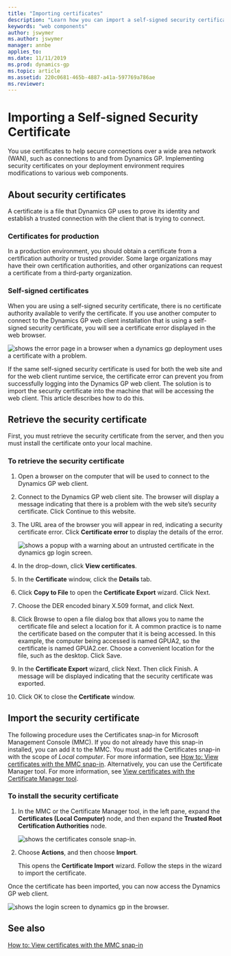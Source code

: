 ```yaml
---
title: "Importing certificates"
description: "Learn how you can import a self-signed security certificate for Dynamics GP for test reasons."
keywords: "web components"
author: jswymer
ms.author: jswymer
manager: annbe
applies_to: 
ms.date: 11/11/2019
ms.prod: dynamics-gp
ms.topic: article
ms.assetid: 220c0681-465b-4887-a41a-597769a786ae
ms.reviewer: 
---
```


# Importing a Self-signed Security Certificate

You use certificates to help secure connections over a wide area network (WAN), such as connections to and from Dynamics GP. Implementing security certificates on your deployment environment requires modifications to various web components.  

## About security certificates

A certificate is a file that Dynamics GP uses to prove its identity and establish a trusted connection with the client that is trying to connect.  

### Certificates for production

In a production environment, you should obtain a certificate from a certification authority or trusted provider. Some large organizations may have their own certification authorities, and other organizations can request a certificate from a third-party organization.  

### Self-signed certificates

When you are using a self-signed security certificate, there is no certificate authority available to verify the certificate. If you use another computer to connect to the Dynamics GP web client installation that is using a self-signed security certificate, you will see a certificate error displayed in the web browser.

![shows the error page in a browser when a dynamics gp deployment uses a certificate with a problem.](media/manage-certificate-error.png "Certificates")  

If the same self-signed security certificate is used for both the web site and for the web client runtime service, the certificate error can prevent you from successfully logging into the Dynamics GP web client. The solution is to import the security certificate into the machine that will be accessing the web client. This article describes how to do this.  

## Retrieve the security certificate

First, you must retrieve the security certificate from the server, and then you must install the certificate onto your local machine.

### To retrieve the security certificate

1. Open a browser on the computer that will be used to connect to the Dynamics GP web client.

2. Connect to the Dynamics GP web client site. The browser will display a message indicating that there is a problem with the web site’s security certificate. Click Continue to this website.

3. The URL area of the browser you will appear in red, indicating a security certificate error. Click **Certificate error** to display the details of the error.

    ![shows a popup with a warning about an untrusted certificate in the dynamics gp login screen.](media/manage-certificate-unrtusted.png "Certificates")  

4. In the drop-down, click **View certificates**.

5. In the **Certificate** window, click the **Details** tab.

6. Click **Copy to File** to open the **Certificate Export** wizard. Click Next.

7. Choose the DER encoded binary X.509 format, and click Next.

8. Click Browse to open a file dialog box that allows you to name the certificate file and select a location for it. A common practice is to name the certificate based on the computer that it is being accessed. In this example, the computer being accessed is named GPUA2, so the certificate is named GPUA2.cer. Choose a convenient location for the file, such as the desktop. Click Save.

9. In the **Certificate Export** wizard, click Next. Then click Finish. A message will be displayed indicating that the security certificate was exported.

10. Click OK to close the **Certificate** window.

## Import the security certificate

The following procedure uses the Certificates snap-in for Microsoft Management Console (MMC). If you do not already have this snap-in installed, you can add it to the MMC. You must add the Certificates snap-in with the scope of *Local computer*. For more information, see [How to: View certificates with the MMC snap-in](/dotnet/framework/wcf/feature-details/how-to-view-certificates-with-the-mmc-snap-in). Alternatively, you can use the Certificate Manager tool. For more information, see [View certificates with the Certificate Manager tool](/dotnet/framework/wcf/feature-details/how-to-view-certificates-with-the-mmc-snap-in#view-certificates-with-the-certificate-manager-tool).

### To install the security certificate

1. In the MMC or the Certificate Manager tool, in the left pane, expand the **Certificates (Local Computer)** node, and then expand the **Trusted Root Certification Authorities** node.

    ![shows the certificates console snap-in.](media/manage-certificate-mmc.png "Certificates")  

2. Choose **Actions**, and then choose **Import**.  

    This opens the **Certificate Import** wizard. Follow the steps in the wizard to import the certificate.

Once the certificate has been imported, you can now access the Dynamics GP web client.  

![shows the login screen to dynamics gp in the browser.](media/install-web-login-03.png "GP login")  

## See also

[How to: View certificates with the MMC snap-in](/dotnet/framework/wcf/feature-details/how-to-view-certificates-with-the-mmc-snap-in)  
